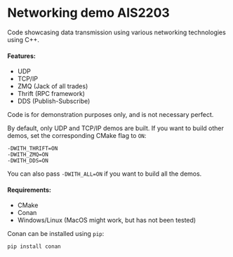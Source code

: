 # Networking demo AIS2203

Code showcasing data transmission using various networking technologies using C++.

#### Features:
* UDP
* TCP/IP
* ZMQ (Jack of all trades)
* Thrift (RPC framework)
* DDS (Publish-Subscribe)

Code is for demonstration purposes only, and is not necessary perfect.

By default, only UDP and TCP/IP demos are built. 
If you want to build other demos, set the corresponding CMake flag to `ON`:
```
-DWITH_THRIFT=ON
-DWITH_ZMQ=ON
-DWITH_DDS=ON
```

You can also pass `-DWITH_ALL=ON` if you want to build all the demos.

####  Requirements:
* CMake
* Conan
* Windows/Linux (MacOS might work, but has not been tested)

Conan can be installed using `pip`:
```bash
pip install conan
```
